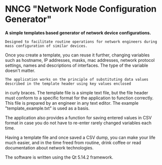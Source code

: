 # NNCG "Network Node Configuration Generator"
<b>A simple templates based generator of network device configurations.</b>

	Designed to facilitate routine operations for network engineers during mass configuration of similar devices.
Once you create a template, you can reuse it further, changing variables such as hostname, IP addresses, masks, mac addresses, network protocol settings,
names and descriptions of interfaces. The type of the variable doesn't matter.

	The application works on the principle of substituting data values described in the template header using key values enclosed
in curly braces. The template file is a simple text file, but the file header must conform to a specific format for the application to function correctly.
This file is prepared by an engineer in any text editor. The example "template_example.txt" is used as a basis.

The application also provides a function for saving entered values in CSV format in case you do not have to re-enter rarely changed variables each time.

Having a template file and once saved a CSV dump, you can make your life much easier, and in the time freed from routine, drink coffee or read documentation about network technologies.

The software is written using the Qt 5.14.2 framework.